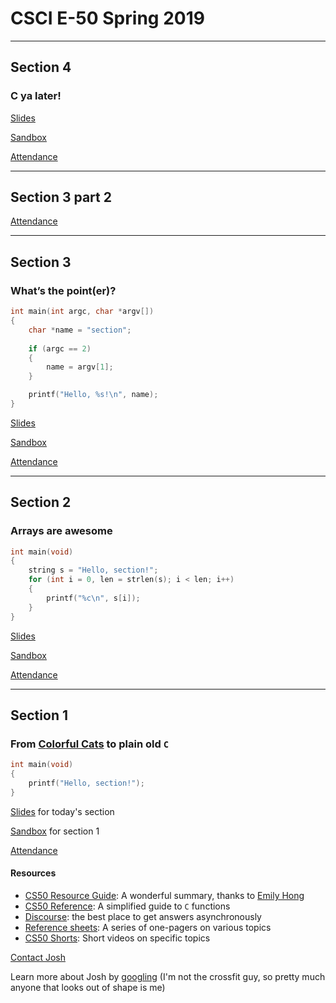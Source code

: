 # CSCI E-50 Spring 2019

***

## Section 4

### C ya later!

[Slides](https://docs.google.com/presentation/d/15irxsSaR153HbkBpnNTbX4G4dO9Fb-4rvDbQMCzw6Kg/edit?usp=sharing)

[Sandbox](http://bit.ly/2SQdDkQ)

[Attendance](https://docs.google.com/forms/d/e/1FAIpQLSewsRdowBnb7rt9i-VACLjpardY7kUo6Xvq8Cq0XDe1jYwKsA/viewform?usp=sf_link)

***

## Section 3 part 2

[Attendance](https://docs.google.com/forms/d/e/1FAIpQLSf725jcJcc9VqzuPmzmdUx8CCBUOCNGq8Ppr1wsriPqdoCevw/viewform?usp=sf_link)

***

## Section 3

### What’s the point(er)?

```C
int main(int argc, char *argv[])
{
    char *name = "section";
    
    if (argc == 2)
    {
        name = argv[1];
    }

    printf("Hello, %s!\n", name);
}
```

[Slides](https://docs.google.com/presentation/d/15KseYAGGgPp9MuThNyhcCEWbYNDFOzcvUKZW2KSw60I/edit?usp=sharing)

[Sandbox](http://bit.ly/2tyIMPs)

[Attendance](https://docs.google.com/forms/d/e/1FAIpQLScxgwxd3X_XjBy2BsHBDkGI2K2YJOvt5uP3Iicg3xHyi4IirQ/viewform?usp=sf_link)

***

## Section 2

### Arrays are awesome

```C
int main(void)
{
    string s = "Hello, section!";
    for (int i = 0, len = strlen(s); i < len; i++)
    {
        printf("%c\n", s[i]);
    }
}
```

[Slides](https://docs.google.com/presentation/d/1hctnYNQlqztHs8Xu4FXwrAmctZ1X7-XDuGBp5C3YkQk/edit?usp=sharing)

[Sandbox](http://bit.ly/2S92c7w)

[Attendance](https://docs.google.com/forms/d/e/1FAIpQLScB8yba6sMvsY1aItvE5n-8fwmQxLP9WfgJNNZgO5erzr-Cdw/viewform?usp=sf_link)

***

## Section 1

### From [**C**olorful **C**ats](https://scratch.mit.edu) to plain old `C`

```C
int main(void)
{
    printf("Hello, section!");
}
```

[Slides](https://docs.google.com/presentation/d/1-cHEmUAWGQ6z9_lM5xYrmzClZ4aGNXc9pz8Zy8IxYQw/edit?usp=sharing) for today's section

[Sandbox](http://bit.ly/2GxHVGA) for section 1

[Attendance](https://docs.google.com/forms/d/e/1FAIpQLSd4skycpQnoi8WfxsyrSehdJ_jG9a3u_sSUyfmTFpmlWO3M6Q/viewform?usp=sf_link)

#### Resources

* [CS50 Resource Guide](https://cs50.harvard.edu/extension/2019/spring/guide.pdf): A wonderful summary, thanks to [Emily Hong](https://cdn.cs50.net/2018/fall/video_projects/staff_gifs/gifs/Emily-Hong.gif)
* [CS50 Reference](https://reference.cs50.net/): A simplified guide to `C` functions
* [Discourse](https://discourse.cs50.net/c/cs50-2019-spring): the best place to get answers asynchronously
* [Reference sheets](https://drive.google.com/open?id=1WgsqoeDJ4v3ywVF8LqtUXE0KS0tEO4vU): A series of one-pagers on various topics
* [CS50 Shorts](https://www.youtube.com/playlist?list=PLhQjrBD2T381k8ul4WQ8SQ165XqY149WW): Short videos on specific topics

[Contact Josh](mailto:cs50@jrsacher.com)

Learn more about Josh by [googling](https://www.google.com/search?q=Joshua+Sacher) (I'm not the crossfit guy, so pretty much anyone that looks out of shape is me)
